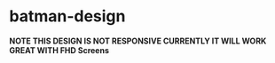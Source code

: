 # batman-design

**NOTE THIS DESIGN IS NOT RESPONSIVE CURRENTLY IT WILL WORK GREAT WITH FHD Screens**
